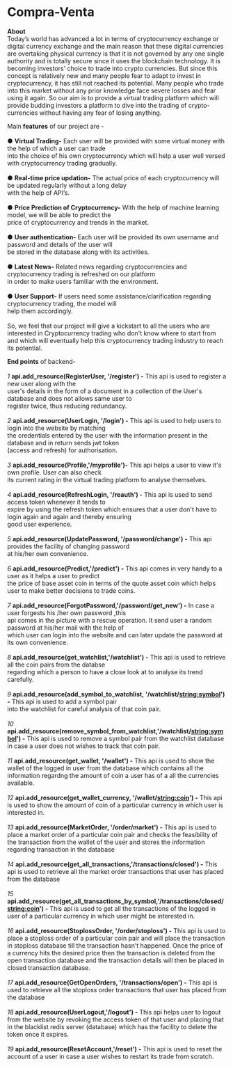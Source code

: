 # Compra-Venta

**About** <br />
Today’s world has advanced a lot in terms of cryptocurrency exchange or digital currency exchange and 
the main reason that these digital currencies are overtaking physical currency is that it is not governed 
by any one single authority and is totally secure since it uses the blockchain technology. It is becoming 
investors' choice to trade into crypto currencies. But since this concept is relatively new and many people
fear to adapt to invest in cryptocurrency, it has still not reached its potential. Many people who trade into
this market without any prior knowledge face severe losses and fear using it again. So our aim is to provide 
a virtual trading platform which will provide budding investors a platform to dive into the trading of crypto-
currencies without having any fear of losing anything.<br />

Main **features** of our project are - <br />
<br />
● **Virtual Trading-** Each user will be provided with some virtual money with the help of which a user can trade<br />
into the choice of his own cryptocurrency which will help a user well versed with cryptocurrency trading gradually.<br /><br />
● **Real-time price updation-** The actual price of each cryptocurrency will be updated regularly without a long delay<br />
with the help of API’s.<br /><br />
● **Price Prediction of Cryptocurrency-** With the help of machine learning model, we will be able to predict the <br />
price of cryptocurrency and trends in the market.<br /><br />
● **User authentication-** Each user will be provided its own username and password and details of the user will <br />
be stored in the database along with its activities.<br /><br />
● **Latest News-** Related news regarding cryptocurrencies and cryptocurrency trading is refreshed on our platform<br />
in order to make users familiar with the environment.<br /><br />
● **User Support-** If users need some assistance/clarification regarding cryptocurrency trading, the model will<br />
help them accordingly.<br />
<br />
So, we feel that our project will give a kickstart to all the users who are interested in Cryptocurrency trading who don't know where to start from and which will eventually help this cryptocurrency trading industry to reach its potential.
<br />

**End points** of backend-<br /><br />
*1* **api.add_resource(RegisterUser, '/register') -** This api is used to register a new user along with the <br />
user's details in the form of a document in a collection of the User's database and does not allows same user to <br />
register twice, thus reducing redundancy.<br /><br />
*2* **api.add_resource(UserLogin, '/login') -** This api is used to help users to login into the website by matching<br />
the credentials entered by the user with the information present in the database and in return sends jwt token<br />
(access and refresh) for authorisation.<br /><br />
*3* **api.add_resource(Profile,'/myprofile')-** This api helps a user to view it's own profile. User can also check<br />
its current rating in the virtual trading platform to analyse themselves.<br /><br />
*4* **api.add_resource(RefreshLogin, '/reauth') -** This api is used to send access token whenever it tends to <br />
expire by using the refresh token which ensures that a user don't have to login again and again and thereby ensuring<br />
good user experience.<br /><br />
*5* **api.add_resource(UpdatePassword, '/password/change') -** This api provides the facility of changing password <br />
at his/her own convenience.<br /><br />
*6* **api.add_resource(Predict,'/predict') -** This api comes in very handy to a user as it helps a user to predict<br />
the price of base asset coin in terms of the quote asset coin which helps user to make better decisions to trade coins.<br /><br />
*7* **api.add_resource(ForgotPassword,'/password/get_new') -** In case a user forgests his /her own password ,this<br />
api comes in the picture with a rescue operation. It send user a random password at his/her mail with the help of <br />
which user can login into the website and can later update the password at its own convenience.<br /><br />
*8* **api.add_resource(get_watchlist,'/watchlist') -** This api is used to retrieve all the coin pairs from the databse<br />
regarding which a person to have a close look at to analyse its trend carefully.<br /><br />
*9* **api.add_resource(add_symbol_to_watchlist, '/watchlist/<string:symbol>') -** This api is used to add a symbol pair <br />
into the watchlist for careful analysis of that coin pair.<br /><br />
*10* **api.add_resource(remove_symbol_from_watchlist,'/watchlist/<string:symbol>') -** This api is used to remove a symbol
pair from the watchlist database in case a user does not wishes to track that coin pair.<br /><br />
*11* **api.add_resource(get_wallet, '/wallet') -** This api is used to show the wallet of the logged in user from the database
which contains all the information regardng the amount of coin a user has of a all the currencies available.<br /><br />
*12* **api.add_resource(get_wallet_currency, '/wallet/<string:coin>') -** This api is used to show the amount of coin of a
particular currency in which user is interested in.<br /><br />
*13* **api.add_resource(MarketOrder, '/order/market') -** This api is used to place a market order of a particular coin pair and
checks the feasibility of the transaction from the wallet of the user and stores the information regarding transaction in the database <br /><br />
*14* **api.add_resource(get_all_transactions,'/transactions/closed') -** This api is used to retrieve all the market order
transactions that user has placed from the database <br /><br />
*15* **api.add_resource(get_all_transactions_by_symbol,'/transactions/closed/<string:coin>') -** This api is used to get all
the transactions of the logged in user of a particular currency in which user might be interested in.<br /><br />
*16* **api.add_resource(StoplossOrder, '/order/stoploss') -** This api is used to place a stoploss order of a particular coin
pair and will place the transaction in stoploss database till the transaction hasn't happened. Once the price of a currency
hits the desired price then the transaction is deleted from the open transaction database and the transaction details will 
then be placed in closed transaction database.<br /><br />
*17* **api.add_resource(GetOpenOrders, '/transactions/open') -** This api is used to retrieve all the stoploss order
transactions that user has placed from the database <br /><br />
*18* **api.add_resource(UserLogout,'/logout') -** This api helps user to logout from the website by revoking the access 
token of that user and placing that in the blacklist redis server (database) which has the facility to delete the token 
once it expires.<br /><br />
*19* **api.add_resource(ResetAccount,'/reset') -** This api is used to reset the account of a user in case a user wishes to
restart its trade from scratch.


